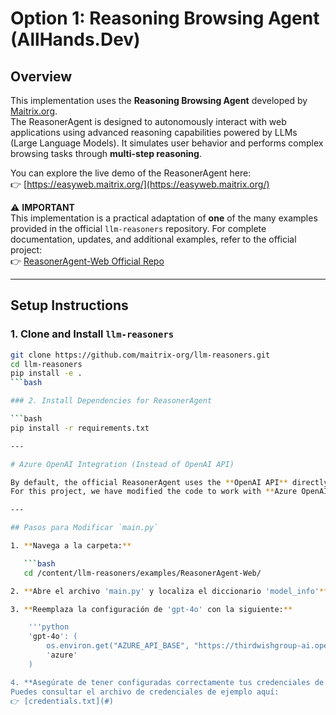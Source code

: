 # Option 1: Reasoning Browsing Agent (AllHands.Dev)

## Overview

This implementation uses the **Reasoning Browsing Agent** developed by [Maitrix.org](https://github.com/maitrix-org/llm-reasoners/tree/main/examples/ReasonerAgent-Web).  
The ReasonerAgent is designed to autonomously interact with web applications using advanced reasoning capabilities powered by LLMs (Large Language Models). It simulates user behavior and performs complex browsing tasks through **multi-step reasoning**.

You can explore the live demo of the ReasonerAgent here:  
👉 [https://easyweb.maitrix.org/](https://easyweb.maitrix.org/)

⚠️ **IMPORTANT**  
This implementation is a practical adaptation of **one** of the many examples provided in the official `llm-reasoners` repository. For complete documentation, updates, and additional examples, refer to the official project:  
👉 [ReasonerAgent-Web Official Repo](https://github.com/maitrix-org/llm-reasoners/tree/main/examples/ReasonerAgent-Web)

---

## Setup Instructions

### 1. Clone and Install `llm-reasoners`

```bash
git clone https://github.com/maitrix-org/llm-reasoners.git
cd llm-reasoners
pip install -e .
```bash

### 2. Install Dependencies for ReasonerAgent

```bash
pip install -r requirements.txt

---

# Azure OpenAI Integration (Instead of OpenAI API)

By default, the official ReasonerAgent uses the **OpenAI API** directly.
For this project, we have modified the code to work with **Azure OpenAI**.

---

## Pasos para Modificar `main.py`

1. **Navega a la carpeta:**

   ```bash
   cd /content/llm-reasoners/examples/ReasonerAgent-Web/

2. **Abre el archivo 'main.py' y localiza el diccionario 'model_info'**.

3. **Reemplaza la configuración de 'gpt-4o' con la siguiente:**

    '''python
    'gpt-4o': (
        os.environ.get("AZURE_API_BASE", "https://thirdwishgroup-ai.openai.azure.com"),  # Azure base
        'azure'
    )

4. **Asegúrate de tener configuradas correctamente tus credenciales de Azure OpenAI.**  
Puedes consultar el archivo de credenciales de ejemplo aquí:  
👉 [credentials.txt](#)
